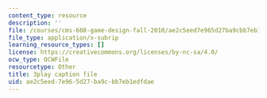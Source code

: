 ```yaml
---
content_type: resource
description: ''
file: /courses/cms-608-game-design-fall-2010/ae2c5eed7e965d27ba9cbb7eb1edfdae_68570.vtt
file_type: application/x-subrip
learning_resource_types: []
license: https://creativecommons.org/licenses/by-nc-sa/4.0/
ocw_type: OCWFile
resourcetype: Other
title: 3play caption file
uid: ae2c5eed-7e96-5d27-ba9c-bb7eb1edfdae
---
```

